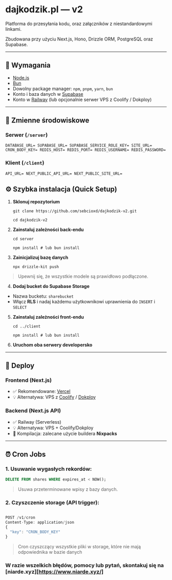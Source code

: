 # dajkodzik.pl — v2

 Platforma do przesyłania kodu, oraz załączników z niestandardowymi linkami. 

Zbudowana przy użyciu Next.js, Hono, Drizzle ORM, PostgreSQL oraz Supabase. 

---

## 🔧 Wymagania

- [Node.js](https://nodejs.org)  
- [Bun](https://bun.sh/)  
- Dowolny package manager: `npm`, `pnpm`, `yarn`, `bun`  
- Konto i baza danych w [Supabase](https://supabase.com/)  
- Konto w [Railway](https://railway.app/) (lub opcjonalnie serwer VPS z Coolify / Dokploy)

---

## 📁 Zmienne środowiskowe

### Serwer (`/server`)
`DATABASE_URL=
SUPABASE_URL=
SUPABASE_SERVICE_ROLE_KEY=
SITE_URL=
CRON_BODY_KEY=
REDIS_HOST=
REDIS_PORT=
REDIS_USERNAME=
REDIS_PASSWORD=`
### Klient (`/client`)
`API_URL=
NEXT_PUBLIC_API_URL=
NEXT_PUBLIC_SITE_URL=`

## ⚙️ Szybka instalacja (Quick Setup)

1. **Sklonuj repozytorium**

    `git clone https://github.com/sebcioxd/dajkodzik-v2.git`

    `cd dajkodzik-v2`

2. **Zainstaluj zależności back-endu**

    `cd server`

    `npm install # lub bun install`

3. **Zainicjalizuj bazę danych**

    `npx drizzle-kit push`

> Upewnij się, że wszystkie modele są prawidłowo podłączone.

4. **Dodaj bucket do Supabase Storage**

- Nazwa bucketu: `sharebucket`
- Włącz **RLS** i nadaj każdemu użytkownikowi uprawnienia do `INSERT` i `SELECT`

5. **Zainstaluj zależności front-endu**

    `cd ../client`

    `npm install # lub bun install`

6. **Uruchom oba serwery developersko**

---

## 🚀 Deploy

### Frontend (Next.js)

- ✅ Rekomendowane: [Vercel](https://vercel.com/)
- 💡 Alternatywa: VPS z [Coolify](https://coolify.io/) / [Dokploy](https://dokploy.com/)

### Backend (Next.js API)

- ✅ Railway (Serverless)
- 💡 Alternatywa: VPS + Coolify/Dokploy
- 🧰 Kompilacja: zalecane użycie buildera **Nixpacks**

---

## ⏰ Cron Jobs

### 1. Usuwanie wygasłych rekordów:

```sql
DELETE FROM shares WHERE expires_at < NOW();
```

> Usuwa przeterminowane wpisy z bazy danych.

### 2. Czyszczenie storage (API trigger):

```js 

POST /v1/cron
Content-Type: application/json
{
  "key": "CRON_BODY_KEY"
}
```

> Cron czyszczący wszystkie pliki w storage, które nie mają odpowiednika w bazie danych

### W razie wszelkich błędów, pomocy lub pytań, skontakuj się na [niarde.xyz][https://www.niarde.xyz/]
